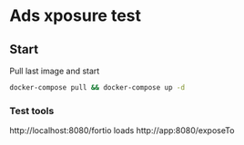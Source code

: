 # Ads xposure test

## Start

Pull last image and start
```sh
docker-compose pull && docker-compose up -d
```

### Test tools

http://localhost:8080/fortio loads http://app:8080/exposeTo
